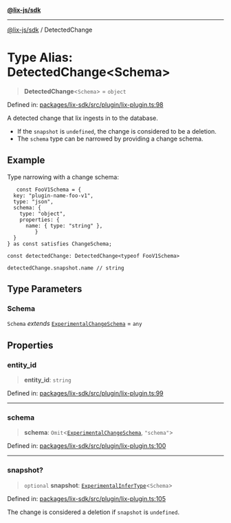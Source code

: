 [**@lix-js/sdk**](../README.md)

***

[@lix-js/sdk](../README.md) / DetectedChange

# Type Alias: DetectedChange\<Schema\>

> **DetectedChange**\<`Schema`\> = `object`

Defined in: [packages/lix-sdk/src/plugin/lix-plugin.ts:98](https://github.com/opral/monorepo/blob/319d0a05c320245f48086433fd248754def09ccc/packages/lix-sdk/src/plugin/lix-plugin.ts#L98)

A detected change that lix ingests in to the database.

- If the `snapshot` is `undefined`, the change is considered to be a deletion.
- The `schema` type can be narrowed by providing a change schema.

## Example

Type narrowing with a change schema:

  ```
	 const FooV1Schema = {
    key: "plugin-name-foo-v1",
    type: "json",
    schema: {
      type: "object",
      properties: {
        name: { type: "string" },
		   }
    }
  } as const satisfies ChangeSchema;

  const detectedChange: DetectedChange<typeof FooV1Schema>

  detectedChange.snapshot.name // string
  ```

## Type Parameters

### Schema

`Schema` *extends* [`ExperimentalChangeSchema`](ExperimentalChangeSchema.md) = `any`

## Properties

### entity\_id

> **entity\_id**: `string`

Defined in: [packages/lix-sdk/src/plugin/lix-plugin.ts:99](https://github.com/opral/monorepo/blob/319d0a05c320245f48086433fd248754def09ccc/packages/lix-sdk/src/plugin/lix-plugin.ts#L99)

***

### schema

> **schema**: `Omit`\<[`ExperimentalChangeSchema`](ExperimentalChangeSchema.md), `"schema"`\>

Defined in: [packages/lix-sdk/src/plugin/lix-plugin.ts:100](https://github.com/opral/monorepo/blob/319d0a05c320245f48086433fd248754def09ccc/packages/lix-sdk/src/plugin/lix-plugin.ts#L100)

***

### snapshot?

> `optional` **snapshot**: [`ExperimentalInferType`](ExperimentalInferType.md)\<`Schema`\>

Defined in: [packages/lix-sdk/src/plugin/lix-plugin.ts:105](https://github.com/opral/monorepo/blob/319d0a05c320245f48086433fd248754def09ccc/packages/lix-sdk/src/plugin/lix-plugin.ts#L105)

The change is considered a deletion if `snapshot` is `undefined`.
